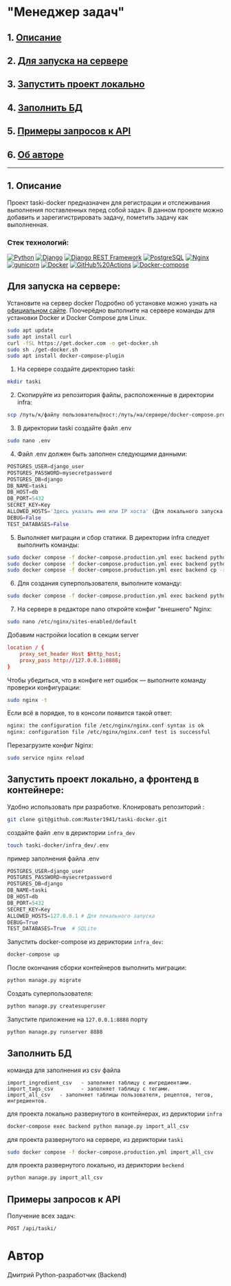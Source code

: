 
# "Менеджер задач"

## 1. [Описание](#1)
## 2. [Для запуска на сервере](#2)
## 3. [Запустить проект локально](#3)
## 4. [Заполнить БД](#4)
## 5. [Примеры запросов к API](#5)
## 6. [Об авторе](#6)
____
## 1. Описание <a id=1></a>
Проект taski-docker предназначен для регистрации и отслеживания выполнения поставленных перед собой задач.
В данном проекте можно добавить и зарегигистрировать задачу, пометить задачу как выполненная.

### Стек технологий: 
[![Python](https://img.shields.io/badge/Python-3776AB?style=plastic&logo=python&logoColor=092E20&labelColor=white
)](https://www.python.org/)
[![Django](https://img.shields.io/badge/django-092E20?style=plastic&logo=django&logoColor=092E20&labelColor=white
)](https://www.djangoproject.com/)
[![Django REST Framework](https://img.shields.io/badge/-Django_REST_framework-DC143C?style=plastic
)](https://www.django-rest-framework.org/)
[![PostgreSQL](https://img.shields.io/badge/PostgreSQL-4169E1?style=plastic&logo=postgresql&labelColor=white
)](https://www.postgresql.org/)
[![Nginx](https://img.shields.io/badge/NGINX-009639?style=plastic&logo=nginx&logoColor=%23009639&labelColor=white
)](https://nginx.org/ru/)
[![gunicorn](https://img.shields.io/badge/Gunicorn-499848?style=plastic&logo=gunicorn&labelColor=white
)](https://gunicorn.org/)
[![Docker](https://img.shields.io/badge/Docker-2496ED?style=plastic&logo=docker&labelColor=white
)](https://www.docker.com/)
[![GitHub%20Actions](https://img.shields.io/badge/GitHub_actions-2088FF?style=plastic&logo=githubactions&labelColor=white
)](https://github.com/features/actions)
[![Docker-compose](https://img.shields.io/badge/Docker_compose-2496ED?style=plastic&logo=docker&labelColor=white
)](https://docs.docker.com/compose/)

## Для запуска на сервере: <a id=2></a>
Установите на сервер docker 
Подробно об установке можно узнать на [официальном сайте](https://docs.docker.com/engine/install/).
Поочерёдно выполните на сервере команды для установки Docker и Docker Compose для Linux. 
```bash
sudo apt update
sudo apt install curl
curl -fSL https://get.docker.com -o get-docker.sh
sudo sh ./get-docker.sh
sudo apt install docker-compose-plugin
```
1. На сервере создайте директорию taski:
```bash
mkdir taski
```
2. Скопируйте из репозитория файлы, расположенные в директории infra:
```bash
scp /путь/к/файлу пользователь@хост:/путь/на/сервере/docker-compose.production.yml
```
3. В директории taski создайте файл .env
```bash
sudo nano .env
```
4. Файл .env должен быть заполнен следующими данными:
```python
POSTGRES_USER=django_user
POSTGRES_PASSWORD=mysecretpassword
POSTGRES_DB=django
DB_NAME=taski 
DB_HOST=db
DB_PORT=5432
SECRET_KEY=Key
ALLOWED_HOSTS='Здесь указать имя или IP хоста' (Для локального запуска - 127.0.0.1)
DEBUG=False
TEST_DATABASES=False
```
5. Выполняет миграции и сбор статики. В директории infra следует выполнить команды:
```  bash
sudo docker compose -f docker-compose.production.yml exec backend python manage.py migrate
sudo docker compose -f docker-compose.production.yml exec backend python manage.py collectstatic
sudo docker compose -f docker-compose.production.yml exec backend cp -r /app/collected_static/. /backend_static/static/
```
6. Для создания суперпользователя, выполните команду:
```bash
sudo docker compose -f docker-compose.production.yml exec backend python manage.py createsuperuser
```
7. На сервере в редакторе nano откройте конфиг "внешнего" Nginx:
```bash
sudo nano /etc/nginx/sites-enabled/default
```

Добавим настройки location в секции server

```conf
location / {
    proxy_set_header Host $http_host;
    proxy_pass http://127.0.0.1:8888;
}
```

Чтобы убедиться, что в конфиге нет ошибок — выполните команду проверки конфигурации:

```bash
sudo nginx -t 
```

Если всё в порядке, то в консоли появится такой ответ:
```bash
nginx: the configuration file /etc/nginx/nginx.conf syntax is ok
nginx: configuration file /etc/nginx/nginx.conf test is successful 
```

Перезагрузите конфиг Nginx:
```bash
sudo service nginx reload 
```

## Запустить проект локально, а фронтенд в контейнере: <a id=3></a>
Удобно использовать при разработке.
Клонировать репозиторий :
```bash
git clone git@github.com:Master1941/taski-docker.git
```  
создайте файл .env в дериктории `infra_dev`
```bash
touch taski-docker/infra_dev/.env
```
пример заполнения файла .env
```python
POSTGRES_USER=django_user
POSTGRES_PASSWORD=mysecretpassword
POSTGRES_DB=django
DB_NAME=taski
DB_HOST=db
DB_PORT=5432
SECRET_KEY=Key
ALLOWED_HOSTS=127.0.0.1 # Для локального запуска 
DEBUG=True
TEST_DATABASES=True  # SQLite
```
Запустить docker-compose из дериктории `infra_dev`:
```bash
docker-compose up
```
После окончания сборки контейнеров выполнить миграции:
```bash
python manage.py migrate
```
Создать суперпользователя:
```bash
python manage.py createsuperuser
```
Запустите приложение на `127.0.0.1:8888` порту
```bash
python manage.py runserver 8888
```
## Заполнить БД <a id=4></a>

команда для заполнения из csv файла
```
import_ingredient_csv   - заполняет таблицу с ингредиентами.
import_tags_csv         - заполняет таблицу с тегами.
import_all_csv   - заполняет таблицы пользователя, рецептов, тегов, ингредиентов.
```
для проекта локально развернутого в контейнерах, из дериктории `infra`
```bash
docker-compose exec backend python manage.py import_all_csv
```
для проекта развернутого на сервере, из дериктории `taski`
```bash
sudo docker compose -f docker-compose.production.yml import_all_csv
```
для проекта развернутого локально, из дериктории `beckend`
```bash
python manage.py import_all_csv
```
## Примеры запросов к API <a id=5></a>

Получение всех задач: 

```
POST /api/taski/
```

# Автор <a id=6></a>
Дмитрий
Python-разработчик (Backend)
